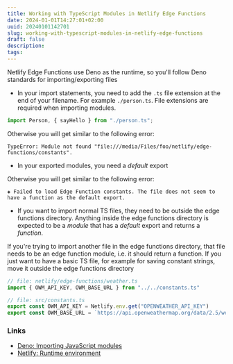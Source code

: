 ```yaml
---
title: Working with TypeScript Modules in Netlify Edge Functions
date: 2024-01-01T14:27:01+02:00
uuid: 20240101142701
slug: working-with-typescript-modules-in-netlify-edge-functions
draft: false
description: 
tags: 
---
```


Netlify Edge Functions use Deno as the runtime, so you'll follow Deno standards for importing/exporting files

- In your import statements, you need to add the `.ts` file extension at the end of your filename. For example `./person.ts`. File extensions are required when importing modules.

```ts
import Person, { sayHello } from "./person.ts";
```

Otherwise you will get similar to the following error:

```
TypeError: Module not found "file:///media/Files/foo/netlify/edge-functions/constants".
```

- In your exported modules, you need a _default_ export

Otherwise you will get similar to the following error:

```
◈ Failed to load Edge Function constants. The file does not seem to have a function as the default export.
```

- If you want to import normal TS files, they need to be outside the edge functions directory. Anything inside the edge functions directory is expected to be a _module_ that has a _default_ export and returns a _function_.

If you're trying to import another file in the edge functions directory, that file needs to be an edge function module, i.e. it should return a function. If you just want to have a basic TS file, for example for saving constant strings, move it outside the edge functions directory

```ts
// file: netlify/edge-functions/weather.ts
import { OWM_API_KEY, OWM_BASE_URL } from "../../constants.ts"
```

```ts
// file: src/constants.ts
export const OWM_API_KEY = Netlify.env.get("OPENWEATHER_API_KEY")
export const OWM_BASE_URL = `https://api.openweathermap.org/data/2.5/weather`
```


### Links
- [Deno: Importing JavaScript modules](https://docs.deno.com/runtime/manual/getting_started/first_steps#importing-javascript-modules)
- [Netlify: Runtime environment](https://docs.netlify.com/edge-functions/api/#runtime-environment)